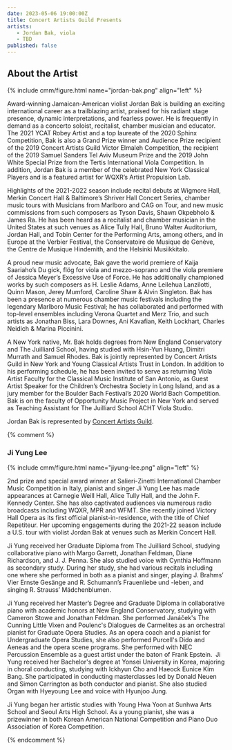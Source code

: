 ```yaml
---
date: 2023-05-06 19:00:00Z
title: Concert Artists Guild Presents
artists: 
   - Jordan Bak, viola
   - TBD
published: false
---
```


## About the Artist

{% include cmm/figure.html name="jordan-bak.png" align="left" %}

Award-winning Jamaican-American violist Jordan Bak is building an exciting international career
as a trailblazing artist, praised for his radiant stage presence, dynamic interpretations, and
fearless power. He is frequently in demand as a concerto soloist, recitalist, chamber musician
and educator. The 2021 YCAT Robey Artist and a top laureate of the 2020 Sphinx Competition, Bak
is also a Grand Prize winner and Audience Prize recipient of the 2019 Concert Artists Guild
Victor Elmaleh Competition, the recipient of the 2019 Samuel Sanders Tel Aviv Museum Prize and
the 2019 John White Special Prize from the Tertis International Viola Competition. In addition,
Jordan Bak is a member of the celebrated New York Classical Players and is a featured artist for
WQXR’s Artist Propulsion Lab.

Highlights of the 2021-2022 season include recital debuts at Wigmore Hall, Merkin Concert Hall &
Baltimore’s Shriver Hall Concert Series, chamber music tours with Musicians from Marlboro and
CAG on Tour, and new music commissions from such composers as Tyson Davis, Shawn Okpebholo &
James Ra. He has been heard as a recitalist and chamber musician in the United States at such
venues as Alice Tully Hall, Bruno Walter Auditorium, Jordan Hall, and Tobin Center for the
Performing Arts, among others, and in Europe at the Verbier Festival, the Conservatoire de
Musique de Genève, the Centre de Musique Hindemith, and the Helsinki Musiikkitalo.

A proud new music advocate, Bak gave the world premiere of Kaija Saariaho’s Du gick, flög for
viola and mezzo-soprano and the viola premiere of Jessica Meyer’s Excessive Use of Force. He has
additionally championed works by such composers as H. Leslie Adams, Anne Leilehua Lanzilotti,
Quinn Mason, Je rey Mumford, Caroline Shaw & Alvin Singleton. Bak has been a presence at
numerous chamber music festivals including the legendary Marlboro Music Festival; he has
collaborated and performed with top-level ensembles including Verona Quartet and Merz Trio, and
such artists as Jonathan Biss, Lara Downes, Ani Kavafian, Keith Lockhart, Charles Neidich &
Marina Piccinini.

A New York native, Mr. Bak holds degrees from New England Conservatory and The Juilliard
School, having studied with Hsin-Yun Huang, Dimitri Murrath and Samuel Rhodes. Bak is jointly
represented by Concert Artists Guild in New York and Young Classical Artists Trust in London. In
addition to his performing schedule, he has been invited to serve as returning Viola Artist
Faculty for the Classical Music Institute of San Antonio, as Guest Artist Speaker for the
Children’s Orchestra Society in Long Island, and as a jury member for the Boulder Bach
Festival’s 2020 World Bach Competition. Bak is on the faculty of Opportunity Music Project in
New York and served as Teaching Assistant for The Juilliard School ACHT Viola Studio.

Jordan Bak is represented by [Concert Artists Guild](https://www.concertartists.org/about-us).


{% comment %}

### Ji Yung Lee

{% include cmm/figure.html name="jiyung-lee.png" align="left" %}

2nd prize and special award winner at Salieri-Zinetti International Chamber Music Competition in
Italy, pianist and singer Ji Yung Lee has made appearances at Carnegie Weill Hall, Alice Tully
Hall, and the John F. Kennedy Center. She has also captivated audiences via numerous radio
broadcasts including WQXR, MPR and WFMT. She recently joined Victory Hall Opera as its first
official pianist-in-residence, with the title of Chief Repetiteur. Her upcoming engagements
during the 2021-22 season include a U.S. tour with violist Jordan Bak at venues such as Merkin
Concert Hall.

Ji Yung received her Graduate Diploma from The Juilliard School, studying collaborative piano
with Margo Garrett, Jonathan Feldman, Diane Richardson, and J. J. Penna. She also studied voice
with Cynthia Hoffmann as secondary study. During her study, she had various recitals including
one where she performed in both as a pianist and singer, playing J. Brahms’ Vier Ernste Gesänge
and R. Schumann’s Frauenliebe und -leben, and singing R. Strauss’ Mädchenblumen.

Ji Yung received her Master’s Degree and Graduate Diploma in collaborative piano with academic
honors at New England Conservatory, studying with Cameron Stowe and Jonathan Feldman. She
performed Janáček's The Cunning Little Vixen and Poulenc's Dialogues de Carmelites as an
orchestral pianist for Graduate Opera Studies. As an opera coach and a pianist for Undergraduate
Opera Studies, she also performed Purcell's Dido and Aeneas and the opera scene programs. She
performed with NEC Percussion Ensemble as a guest artist under the baton of Frank Epstein. ​ Ji
Yung received her Bachelor's degree at Yonsei University in Korea, majoring in choral
conducting, studying with Ickhyun Cho and Haeock Eunice Kim Bang. She participated in conducting
masterclasses led by Donald Neuen and Simon Carrington as both conductor and pianist. She also
studied Organ with Hyeyoung Lee and voice with Hyunjoo Jung. ​ 

Ji Yung began her artistic studies with Young Hwa Yoon at Sunhwa Arts School and Seoul Arts High
School. As a young pianist, she was a prizewinner in both Korean American National Competition
and Piano Duo Association of Korea Competition.

{% endcomment %}
